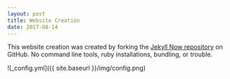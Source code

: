 ```yaml
---
layout: post
title: Website Creation
date: 2017-08-14
---
```


This website creation was created by forking the [Jekyll Now repository](https://github.com/barryclark/jekyll-now) on GitHub. No command line tools, ruby installations, bundling, or trouble.

![_config.yml]({{ site.baseurl }}/img/config.png)
